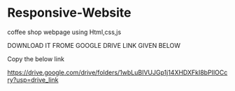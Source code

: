 # Responsive-Website
coffee shop webpage using Html,css,js


DOWNLOAD IT FROME GOOGLE DRIVE LINK GIVEN BELOW

Copy the below link 

https://drive.google.com/drive/folders/1wbLuBIVUJGp1j14XHDXFkI8bPIlOCcry?usp=drive_link
